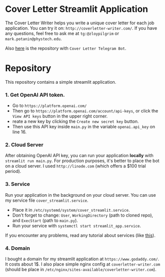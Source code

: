 # Cover Letter Streamlit Application

The Cover Letter Writer helps you write a unique cover letter for each job application. You can try it on: `http://coverletter-writer.com/`.
If you have any questions, feel free to ask me at `tg:@zloypilgrim` or `mark.potanin@phystech.edu`.

Also [here](https://github.com/MarkPotanin/cover_letter_bot) is the repository with `Cover Letter Telegram Bot`. 

# Repository

This repository contains a simple streamlit application.

### 1. Get OpenAI API token.

* Go to `https://platform.openai.com/`
* Then go to `https://platform.openai.com/account/api-keys`,  or click the `View API keys` button in the upper right corner.
* reate a new key by clicking the `Create new secret key` button.
* Then use this API key inside `main.py` in the variable `openai.api_key` on line 16.

### 2. Cloud Server

After obtaining OpenAI API key, you can run your application **locally** with `streamlit run main.py`. For production purposes, it's better to place the bot on a cloud server. I used `http://linode.com` (which offers a $100 trial period).

### 3. Service

Run your application in the background on your cloud server. You can use my service file `cover_streamlit.service`.

* Place it in `/etc/systemd/system/cover_streamlit.service`.
* Don't forget to change: `User`, `WorkingDirectory` (path to cloned repo), and `ExecStart` (path to `main.py`). 
* Run your service with `systemctl start streamlit_app.service`. 

If you encounter any problems, read any tutorial about services (like [this](https://medium.com/codex/setup-a-python-script-as-a-service-through-systemctl-systemd-f0cc55a42267)). 

### 4. Domain

I bought a domain for my streamlit application at `https://www.godaddy.com/`. It costs about 1$. I also place simple nginx config at `coverletter-writer.com` (should be place in `/etc/nginx/sites-available/coverletter-writer.com`).